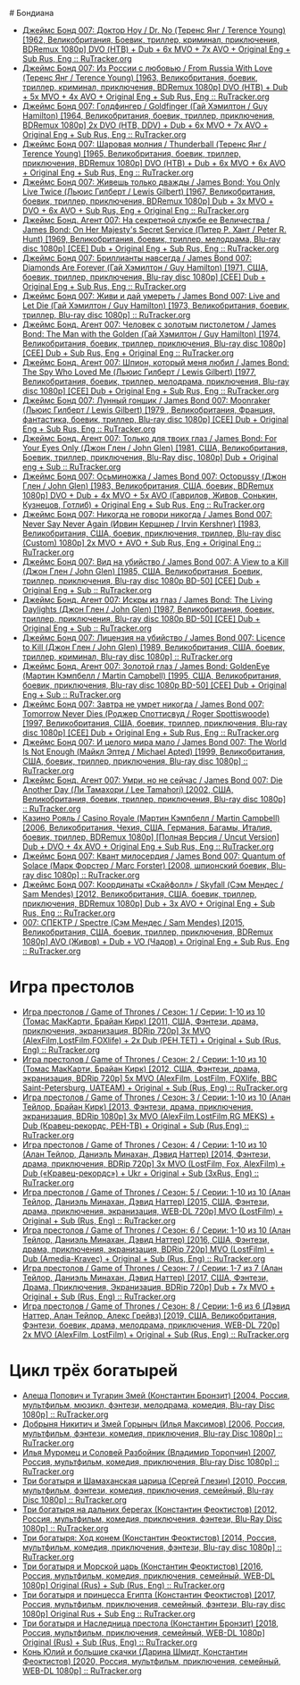 ﻿﻿# Бондиана

* [Джеймс Бонд 007: Доктор Ноу / Dr. No (Теренс Янг / Terence Young) [1962, Великобритания, Боевик, триллер, криминал, приключения, BDRemux 1080p] DVO (НТВ) + Dub + 6x MVO + 7x AVO + Original Eng + Sub Rus, Eng :: RuTracker.org](https://rutracker.org/forum/viewtopic.php?t=4934757)
* [Джеймс Бонд 007: Из России с любовью / From Russia With Love (Теренс Янг / Terence Young) [1963, Великобритания, боевик, триллер, криминал, приключения, BDRemux 1080p] DVO (НТВ) + Dub + 5x MVO + 4x AVO + Original Eng + Sub Rus, Eng :: RuTracker.org](https://rutracker.org/forum/viewtopic.php?t=4975262)
* [Джеймс Бонд 007: Голдфингер / Goldfinger (Гай Хэмилтон / Guy Hamilton) [1964, Великобритания, боевик, триллер, приключения, BDRemux 1080p] 2x DVO (НТВ, DDV) + Dub + 6x MVO + 7x AVO + Original Eng + Sub Rus, Eng :: RuTracker.org](https://rutracker.org/forum/viewtopic.php?t=5059697)
* [Джеймс Бонд 007: Шаровая молния / Thunderball (Теренс Янг / Terence Young) [1965, Великобритания, боевик, триллер, приключения, BDRemux 1080p] DVO (НТВ) + Dub + 6x MVO + 6x AVO + Original Eng + Sub Rus, Eng :: RuTracker.org](https://rutracker.org/forum/viewtopic.php?t=5389435)
* [Джеймс Бонд 007: Живешь только дважды / James Bond: You Only Live Twice (Льюис Гилберт / Lewis Gilbert) [1967, Великобритания, боевик, триллер, приключения, BDRemux 1080p] Dub + 3x MVO + DVO + 6x AVO + Sub Rus, Eng + Original Eng :: RuTracker.org](https://rutracker.org/forum/viewtopic.php?t=5871061)
* [Джеймс Бонд. Агент 007: На секретной службе ее Величества / James Bond: On Her Majesty's Secret Service (Питер Р. Хант / Peter R. Hunt) [1969, Великобритания, боевик, триллер, мелодрама, Blu-ray disc 1080p] [CEE] Dub + Original Eng + Sub Rus, Eng :: RuTracker.org](https://rutracker.org/forum/viewtopic.php?t=4199313)
* [Джеймс Бонд 007: Бриллианты навсегда / James Bond 007: Diamonds Are Forever (Гай Хэмилтон / Guy Hamilton) [1971, США, боевик, триллер, приключения, Blu-ray disc 1080p] [CEE] Dub + Original Eng + Sub Rus, Eng :: RuTracker.org](https://rutracker.org/forum/viewtopic.php?t=4201693)
* [Джеймс Бонд 007: Живи и дай умереть / James Bond 007: Live and Let Die (Гай Хэмилтон / Guy Hamilton) [1973, Великобритания, боевик, триллер, Blu-ray disc 1080p] :: RuTracker.org](https://rutracker.org/forum/viewtopic.php?t=1569749)
* [Джеймс Бонд. Агент 007: Человек с золотым пистолетом / James Bond: The Man with the Golden (Гай Хэмилтон / Guy Hamilton) [1974, Великобритания, боевик, триллер, приключения, Blu-ray disc 1080p] [CEE] Dub + Sub Rus, Eng + Original Eng :: RuTracker.org](https://rutracker.org/forum/viewtopic.php?t=4210406)
* [Джеймс Бонд. Агент 007: Шпион, который меня любил / James Bond: The Spy Who Loved Me (Льюис Гилберт / Lewis Gilbert) [1977, Великобритания, боевик, триллер, мелодрама, приключения, Blu-ray disc 1080p] [CEE] Dub + Original Eng + Sub Rus, Eng :: RuTracker.org](https://rutracker.org/forum/viewtopic.php?t=4198366)
* [Джеймс Бонд 007: Лунный гонщик / James Bond 007: Moonraker (Льюис Гилберт / Lewis Gilbert) [1979 , Великобритания, Франция, фантастика, боевик, триллер, Blu-ray disc 1080p] [CEE] Dub + Original Eng + Sub Rus, Eng :: RuTracker.org](https://rutracker.org/forum/viewtopic.php?t=4210621)
* [Джеймс Бонд. Агент 007: Только для твоих глаз / James Bond: For Your Eyes Only (Джон Глен / John Glen) [1981, США, Великобритания, Боевик, триллер, приключения, Blu-Ray disc, 1080p] Dub + Original eng + Sub :: RuTracker.org](https://rutracker.org/forum/viewtopic.php?t=3169744)
* [Джеймс Бонд 007: Осьминожка / James Bond 007: Octopussy (Джон Глен / John Glen) [1983, Великобритания, США, боевик, BDRemux 1080p] DVO + Dub + 4х MVO + 5х AVO (Гаврилов, Живов, Сонькин, Кузнецов, Готлиб) + Original Eng + Sub Rus, Eng :: RuTracker.org](https://rutracker.org/forum/viewtopic.php?t=5365327)
* [Джеймс Бонд 007: Никогда не говори никогда / James Bond 007: Never Say Never Again (Ирвин Кершнер / Irvin Kershner) [1983, Великобритания, США, боевик, приключения, триллер, Blu-ray disc (Custom) 1080p] 2x MVO + AVO + Sub Rus, Eng + Original Eng :: RuTracker.org](https://rutracker.org/forum/viewtopic.php?t=4316155)
* [Джеймс Бонд 007: Вид на убийство / James Bond 007: A View to a Kill (Джон Глен / John Glen) [1985, США, Великобритания, Боевик, триллер, приключения, Blu-ray disc 1080p BD-50] [CEE] Dub + Original Eng + Sub :: RuTracker.org](https://rutracker.org/forum/viewtopic.php?t=4201106)
* [Джеймс Бонд. Агент 007: Искры из глаз / James Bond: The Living Daylights (Джон Глен / John Glen) [1987, Великобритания, боевик, триллер, приключения, Blu-ray disc 1080p BD-50] [CEE] Dub + Original Eng + Sub :: RuTracker.org](https://rutracker.org/forum/viewtopic.php?t=4197277)
* [Джеймс Бонд 007: Лицензия на убийство / James Bond 007: Licence to Kill (Джон Глен / John Glen) [1989, Великобритания, США, боевик, триллер, криминал, Blu-ray disc 1080p] :: RuTracker.org](https://rutracker.org/forum/viewtopic.php?t=1672061)
* [Джеймс Бонд. Агент 007: Золотой глаз / James Bond: GoldenEye (Мартин Кэмпбелл / Martin Campbell) [1995, США, Великобритания, боевик, приключения, Blu-ray disc 1080p BD-50] [CEE] Dub + Original Eng + Sub :: RuTracker.org](https://rutracker.org/forum/viewtopic.php?t=4196457)
* [Джеймс Бонд 007: Завтра не умрет никогда / James Bond 007: Tomorrow Never Dies (Роджер Споттисвуд / Roger Spottiswoode) [1997, Великобритания, США, боевик, триллер, приключения, Blu-ray disc 1080p] [CEE] Dub + Original Eng + Sub Rus, Eng :: RuTracker.org](https://rutracker.org/forum/viewtopic.php?t=4197895)
* [Джеймс Бонд 007: И целого мира мало / James Bond 007: The World Is Not Enough (Майкл Эптед / Michael Apted) [1999, Великобритания, США, боевик, триллер, приключения, Blu-ray disc 1080p] :: RuTracker.org](https://rutracker.org/forum/viewtopic.php?t=1725276)
* [Джеймс Бонд. Агент 007: Умри, но не сейчас / James Bond 007: Die Another Day (Ли Тамахори / Lee Tamahori) [2002, США, Великобритания, боевик, триллер, приключения, Blu-ray disc 1080p] :: RuTracker.org](https://rutracker.org/forum/viewtopic.php?t=1357794)
* [Казино Рояль / Casino Royale (Мартин Кэмпбелл / Martin Campbell) [2006, Великобритания, Чехия, США, Германия, Багамы, Италия, боевик, триллер, BDRemux 1080p] [Полная Версия / Uncut Version] Dub + DVO + 4x AVO + Original Eng + Sub Rus, Eng :: RuTracker.org](https://rutracker.org/forum/viewtopic.php?t=5343633)
* [Джеймс Бонд 007: Квант милосердия / James Bond 007: Quantum of Solace (Марк Форстер / Marc Forster) [2008, шпионский боевик, Blu-ray disc 1080p] :: RuTracker.org](https://rutracker.org/forum/viewtopic.php?t=1699340)
* [Джеймс Бонд 007: Координаты «Скайфолл» / Skyfall (Сэм Мендес / Sam Mendes) [2012, Великобритания, США, боевик, триллер, приключения, BDRemux 1080p] Dub + 3x AVO + Original Eng + Sub Rus, Eng :: RuTracker.org](https://rutracker.org/forum/viewtopic.php?t=5161142)
* [007: СПЕКТР / Spectre (Сэм Мендес / Sam Mendes) [2015, Великобритания, США, боевик, триллер, приключения, BDRemux 1080p] AVO (Живов) + Dub + VO (Чадов) + Original Eng + Sub Rus, Eng :: RuTracker.org](https://rutracker.org/forum/viewtopic.php?t=5437314)

# Игра престолов

* [Игра престолов / Game of Thrones / Сезон: 1 / Серии: 1-10 из 10 (Томас МакКарти, Брайан Кирк) [2011, США, Фэнтези, драма, приключения, экранизация, BDRip 720p] 3x MVO (AlexFilm,LostFilm,FOXlife) + 2x Dub (РЕН,TET) + Original + Sub (Rus, Eng) :: RuTracker.org](https://rutracker.org/forum/viewtopic.php?t=5300475)
* [Игра престолов / Game of Thrones / Сезон: 2 / Серии: 1-10 из 10 (Томас МакКарти, Брайан Кирк) [2012, США, Фэнтези, драма, экранизация, BDRip 720p] 5x MVO (AlexFilm, LostFilm, FOXlife, BBC Saint-Petersburg, UATEAM) + Original + Sub (Rus, Eng) :: RuTracker.org](https://rutracker.org/forum/viewtopic.php?t=5316974)
* [Игра престолов / Game of Thrones / Сезон: 3 / Серии: 1-10 из 10 (Алан Тейлор, Брайан Кирк) [2013, Фэнтези, драма, приключения, экранизация, BDRip 1080p] 3x MVO (AlexFilm,LostFilm,RG MEKS) + Dub (Кравец-рекордс, РЕН-ТВ) + Original + Sub (Rus,Eng) :: RuTracker.org](https://rutracker.org/forum/viewtopic.php?t=5310370)
* [Игра престолов / Game of Thrones / Сезон: 4 / Серии: 1-10 из 10 (Алан Тейлор, Даниэль Минахан, Дэвид Наттер) [2014, Фэнтези, драма, приключения, BDRip 720p] 3x MVO (LostFilm, Fox, AlexFilm) + Dub («Кравец-рекордс») + Ukr + Original + Sub (3xRus, Eng) :: RuTracker.org](https://rutracker.org/forum/viewtopic.php?t=4992920)
* [Игра престолов / Game of Thrones / Сезон: 5 / Серии: 1-10 из 10 (Алан Тейлор, Даниэль Минахан, Дэвид Наттер) [2015, США, Фэнтези, драма, приключения, экранизация, WEB-DL 720p] MVO (LostFilm) + Original + Sub (Rus, Eng) :: RuTracker.org](https://rutracker.org/forum/viewtopic.php?t=5069855)
* [Игра престолов / Game of Thrones / Сезон: 6 / Серии: 1-10 из 10 (Алан Тейлор, Даниэль Минахан, Дэвид Наттер) [2016, США, Фэнтези, драма, приключения, экранизация, BDRip 720p] MVO (LostFilm) + Dub (Amedia-Kravec) + Original + Sub (Rus, Eng) :: RuTracker.org](https://rutracker.org/forum/viewtopic.php?t=5331270)
* [Игра престолов / Game of Thrones / Сезон: 7 / Серии: 1-7 из 7 (Алан Тейлор, Даниэль Минахан, Дэвид Наттер) [2017, США, Фэнтези, Драма, Приключения, Экранизация, BDRip 720p] Dub + 7x MVO + Original + Sub (Rus, Eng) :: RuTracker.org](https://rutracker.org/forum/viewtopic.php?t=5494841)
* [Игра престолов / Game of Thrones / Сезон: 8 / Серии: 1-6 из 6 (Дэвид Наттер, Алан Тейлор, Алекс Грейвз) [2019, США, Великобритания, Фэнтези, боевик, драма, мелодрама, приключения, WEB-DL 720p] 2x MVO (AlexFilm, LostFilm) + Original + Sub (Rus, Eng) :: RuTracker.org](https://rutracker.org/forum/viewtopic.php?t=5719730)

# Цикл трёх богатырей

* [Алеша Попович и Тугарин Змей (Константин Бронзит) [2004, Россия, мультфильм, мюзикл, фэнтези, мелодрама, комедия, Blu-ray Disc 1080p] :: RuTracker.org](https://rutracker.org/forum/viewtopic.php?t=4537446)
* [Добрыня Никитич и Змей Горыныч (Илья Максимов) [2006, Россия, мультфильм, фэнтези, комедия, приключения, Blu-ray Disc 1080p] :: RuTracker.org](https://rutracker.org/forum/viewtopic.php?t=3952927)
* [Илья Муромец и Соловей Разбойник (Владимир Торопчин) [2007, Россия, мультфильм, комедия, приключения, Blu-ray Disc 1080p] :: RuTracker.org](https://rutracker.org/forum/viewtopic.php?t=3952660)
* [Три богатыря и Шамаханская царица (Сергей Глезин) [2010, Россия, мультфильм, фэнтези, комедия, приключения, семейный, Blu-ray Disc 1080p] :: RuTracker.org](https://rutracker.org/forum/viewtopic.php?t=3951934)
* [Три богатыря на дальних берегах (Константин Феоктистов) [2012, Россия, мультфильм, комедия, приключения, фэнтези, Blu-Ray Disc 1080p] :: RuTracker.org](https://rutracker.org/forum/viewtopic.php?t=4758327)
* [Три богатыря: Ход конем (Константин Феоктистов) [2014, Россия, мультфильм, комедия, приключения, фэнтези, Blu-ray disc 1080p] :: RuTracker.org](https://rutracker.org/forum/viewtopic.php?t=4948386)
* [Три богатыря и Морской царь (Константин Феоктистов) [2016, Россия, мультфильм, комедия, приключения, семейный, WEB-DL 1080p] Original (Rus) + Sub (Rus, Eng) :: RuTracker.org](https://rutracker.org/forum/viewtopic.php?t=6064003)
* [Три богатыря и принцесса Египта (Константин Феоктистов) [2017, Россия, мультфильм, приключения, семейный, фэнтези, Blu-ray disc 1080p] Original Rus + Sub Eng :: RuTracker.org](https://rutracker.org/forum/viewtopic.php?t=5539736)
* [Три богатыря и Наследница престола (Константин Бронзит) [2018, Россия, мультфильм, приключения, семейный, WEB-DL 1080p] Original (Rus) + Sub (Rus, Eng) :: RuTracker.org](https://rutracker.org/forum/viewtopic.php?t=6065374)
* [Конь Юлий и большие скачки (Дарина Шмидт, Константин Феоктистов) [2020, Россия, мультфильм, приключения, семейный, WEB-DL 1080p] :: RuTracker.org](https://rutracker.org/forum/viewtopic.php?t=6009361)